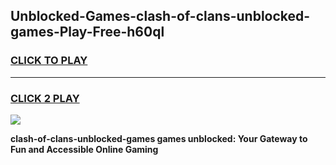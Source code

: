 
## Unblocked-Games-clash-of-clans-unblocked-games-Play-Free-h60ql
<h3>
<a href="https://premium76.site?title=clash-of-clans-unblocked-games&ref=23A">CLICK TO PLAY</a></h3>
<hr>

<h3>
<a href="https://premium76.site?title=clash-of-clans-unblocked-games&ref=23A">CLICK 2 PLAY</a>
  
</h3>

<a href="https://premium76.site?title=clash-of-clans-unblocked-games&ref=23A"><img src="https://clearcache.store/games.png"></a>


**clash-of-clans-unblocked-games games unblocked: Your Gateway to Fun and Accessible Online Gaming**
